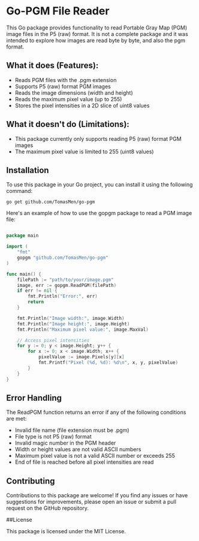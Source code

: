 # Go-PGM File Reader

This Go package provides functionality to read Portable Gray Map (PGM) image files in the P5 (raw) format.
It is not a complete package and it was intended to explore how images are read byte by byte, and also the pgm format.

## What it does (Features):

- Reads PGM files with the .pgm extension
- Supports P5 (raw) format PGM images
- Reads the image dimensions (width and height)
- Reads the maximum pixel value (up to 255)
- Stores the pixel intensities in a 2D slice of uint8 values

## What it doesn't do (Limitations):

- This package currently only supports reading P5 (raw) format PGM images
- The maximum pixel value is limited to 255 (uint8 values)

## Installation

To use this package in your Go project, you can install it using the following command:
```
go get github.com/TomasMen/go-pgm
```
Here's an example of how to use the gopgm package to read a PGM image file:

```go

package main

import (
    "fmt"
    gopgm "github.com/TomasMen/go-pgm"
)

func main() {
    filePath := "path/to/your/image.pgm"
    image, err := gopgm.ReadPGM(filePath)
    if err != nil {
        fmt.Println("Error:", err)
        return
    }

    fmt.Println("Image width:", image.Width)
    fmt.Println("Image height:", image.Height)
    fmt.Println("Maximum pixel value:", image.MaxVal)

    // Access pixel intensities
    for y := 0; y < image.Height; y++ {
        for x := 0; x < image.Width; x++ {
            pixelValue := image.Pixels[y][x]
            fmt.Printf("Pixel (%d, %d): %d\n", x, y, pixelValue)
        }
    }
}
```

## Error Handling

The ReadPGM function returns an error if any of the following conditions are met:

- Invalid file name (file extension must be .pgm)
- File type is not P5 (raw) format
- Invalid magic number in the PGM header
- Width or height values are not valid ASCII numbers
- Maximum pixel value is not a valid ASCII number or exceeds 255
- End of file is reached before all pixel intensities are read

## Contributing

Contributions to this package are welcome! If you find any issues or have suggestions for improvements, please open an issue or submit a pull request on the GitHub repository.

##License

This package is licensed under the MIT License.

